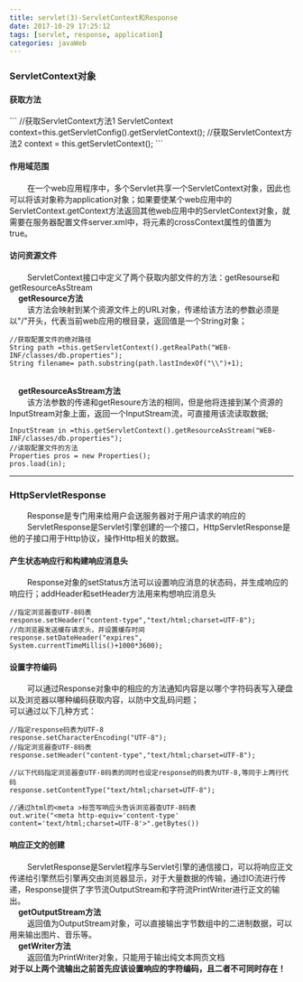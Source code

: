 ```yaml
---
title: servlet(3)-ServletContext和Response
date: 2017-10-29 17:25:12
tags: [servlet, response, application]
categories: javaWeb
---
```

<h3>ServletContext对象</h3>
<h4>获取方法</h4>
```
//获取ServletContext方法1
ServletContext context=this.getServletConfig().getServletContext();
//获取ServletContext方法2
context = this.getServletContext();
```
<!--more-->

<h4>作用域范围</h4>
&nbsp;&nbsp;&nbsp;&nbsp;&nbsp;&nbsp;&nbsp;&nbsp;在一个web应用程序中，多个Servlet共享一个ServletContext对象，因此也可以将该对象称为application对象；如果要使某个web应用中的ServletContext.getContext方法返回其他web应用中的ServletContext对象，就需要在服务器配置文件server.xml中，将<Context/>元素的crossContext属性的值置为true。
<h4>访问资源文件</h4>
&nbsp;&nbsp;&nbsp;&nbsp;&nbsp;&nbsp;&nbsp;&nbsp;ServletContext接口中定义了两个获取内部文件的方法：getResourse和getResourceAsStream<br/>
&nbsp;&nbsp;&nbsp;&nbsp;<b>getResource方法</b><br/>
&nbsp;&nbsp;&nbsp;&nbsp;&nbsp;&nbsp;&nbsp;&nbsp;该方法会映射到某个资源文件上的URL对象，传递给该方法的参数必须是以"/"开头，代表当前web应用的根目录，返回值是一个String对象；<br/>

```
//获取配置文件的绝对路径
String path =this.getServletContext().getRealPath("WEB-INF/classes/db.properties");   	
String filename= path.substring(path.lastIndexOf("\\")+1);
```
<br/>
&nbsp;&nbsp;&nbsp;&nbsp;<b>getResourceAsStream方法</b><br/>
&nbsp;&nbsp;&nbsp;&nbsp;&nbsp;&nbsp;&nbsp;&nbsp;该方法参数的传递和getResoure方法的相同，但是他将连接到某个资源的InputStream对象上面，返回一个InputStream流，可直接用该流读取数据;

```
InputStream in =this.getServletContext().getResourceAsStream("WEB-INF/classes/db.properties"); 
//读取配置文件的方法
Properties pros = new Properties();
pros.load(in);
```
<hr/>
<h3>HttpServletResponse</h3>
&nbsp;&nbsp;&nbsp;&nbsp;&nbsp;&nbsp;&nbsp;&nbsp;Response是专门用来给用户会送服务器对于用户请求的响应的<br/>
&nbsp;&nbsp;&nbsp;&nbsp;&nbsp;&nbsp;&nbsp;&nbsp;ServletResponse是Servlet引擎创建的一个接口，HttpServletResponse是他的子接口用于Http协议，操作Http相关的数据。
<h4>产生状态响应行和构建响应消息头</h4>
&nbsp;&nbsp;&nbsp;&nbsp;&nbsp;&nbsp;&nbsp;&nbsp;Response对象的setStatus方法可以设置响应消息的状态码，并生成响应的响应行；addHeader和setHeader方法用来构想响应消息头

```
//指定浏览器查UTF-8码表
response.setHeader("content-type","text/html;charset=UTF-8");
//向浏览器发送缓存请求头，并设置缓存时间
response.setDateHeader("expires", System.currentTimeMillis()+1000*3600);
```
<h4>设置字符编码</h4>
&nbsp;&nbsp;&nbsp;&nbsp;&nbsp;&nbsp;&nbsp;&nbsp;可以通过Response对象中的相应的方法通知内容是以哪个字符码表写入硬盘以及浏览器以哪种编码获取内容，以防中文乱码问题；<br/>
可以通过以下几种方式：

```
//指定response码表为UTF-8
response.setCharacterEncoding("UTF-8");
//指定浏览器查UTF-8码表
response.setHeader("content-type","text/html;charset=UTF-8");

//以下代码指定浏览器查UTF-8码表的同时也设定response的码表为UTF-8,等同于上两行代码
response.setContentType("text/html;charset=UTF-8");

//通过html的<meta >标签写响应头告诉浏览器查UTF-8码表
out.write("<meta http-equiv='content-type' content='text/html;charset=UTF-8'>".getBytes())
```
<h4>响应正文的创建</h4>
&nbsp;&nbsp;&nbsp;&nbsp;&nbsp;&nbsp;&nbsp;&nbsp;ServletResponse是Servlet程序与Servlet引擎的通信接口，可以将响应正文传递给引擎然后引擎再交由浏览器显示，对于大量数据的传输，通过IO流进行传递，Response提供了字节流OutputStream和字符流PrintWriter进行正文的输出。<br/>
&nbsp;&nbsp;&nbsp;&nbsp;<b>getOutputStream方法</b><br/>
&nbsp;&nbsp;&nbsp;&nbsp;&nbsp;&nbsp;&nbsp;&nbsp;返回值为OutputStream对象，可以直接输出字节数组中的二进制数据，可以用来输出图片、音乐等。<br/>
&nbsp;&nbsp;&nbsp;&nbsp;<b>getWriter方法</b><br/>
&nbsp;&nbsp;&nbsp;&nbsp;&nbsp;&nbsp;&nbsp;&nbsp;返回值为PrintWriter对象，只能用于输出纯文本网页文档<br/>
<b>对于以上两个流输出之前首先应该设置响应的字符编码，且二者不可同时存在！</b>



